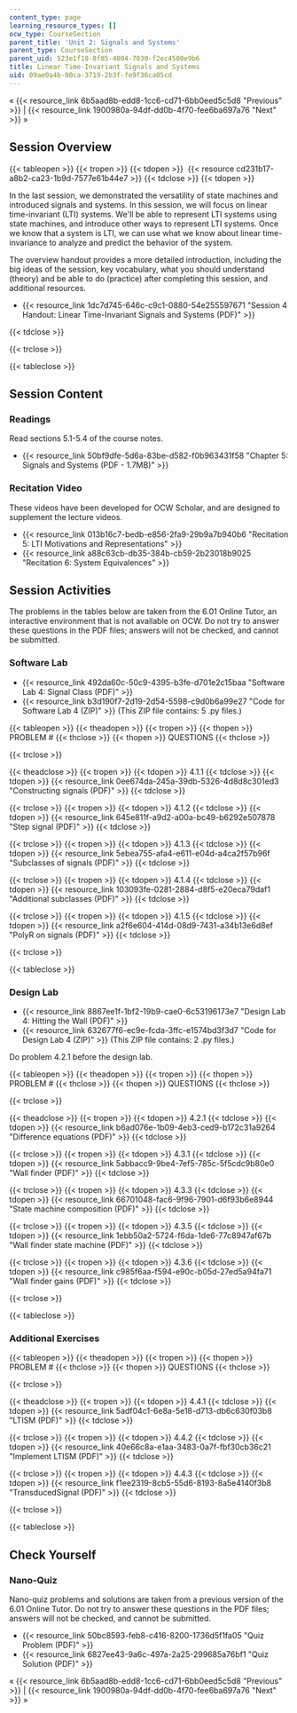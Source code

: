 ```yaml
---
content_type: page
learning_resource_types: []
ocw_type: CourseSection
parent_title: 'Unit 2: Signals and Systems'
parent_type: CourseSection
parent_uid: 523e1f18-8f85-4804-7030-f2ec4580e9b6
title: Linear Time-Invariant Signals and Systems
uid: 09ae0a4b-00ca-3719-2b3f-fe9f36ca05cd
---
```


« {{< resource_link 6b5aad8b-edd8-1cc6-cd71-6bb0eed5c5d8 "Previous" >}} | {{< resource_link 1900980a-94df-dd0b-4f70-fee6ba697a76 "Next" >}} »

Session Overview
----------------

{{< tableopen >}}
{{< tropen >}}
{{< tdopen >}}
 {{< resource cd231b17-a8b2-ca23-1b9d-7577e61b44e7 >}}
{{< tdclose >}}
{{< tdopen >}}


In the last session, we demonstrated the versatility of state machines and introduced signals and systems. In this session, we will focus on linear time-invariant (LTI) systems. We'll be able to represent LTI systems using state machines, and introduce other ways to represent LTI systems. Once we know that a system is LTI, we can use what we know about linear time-invariance to analyze and predict the behavior of the system.

The overview handout provides a more detailed introduction, including the big ideas of the session, key vocabulary, what you should understand (theory) and be able to do (practice) after completing this session, and additional resources.

*   {{< resource_link 1dc7d745-646c-c9c1-0880-54e255597671 "Session 4 Handout: Linear Time-Invariant Signals and Systems (PDF)" >}}


{{< tdclose >}}

{{< trclose >}}

{{< tableclose >}}

Session Content
---------------

### Readings

Read sections 5.1-5.4 of the course notes.

*   {{< resource_link 50bf9dfe-5d6a-83be-d582-f0b963431f58 "Chapter 5: Signals and Systems (PDF - 1.7MB)" >}}

### Recitation Video

These videos have been developed for OCW Scholar, and are designed to supplement the lecture videos.

*   {{< resource_link 013b16c7-bedb-e856-2fa9-29b9a7b940b6 "Recitation 5: LTI Motivations and Representations" >}}
*   {{< resource_link a88c63cb-db35-384b-cb59-2b23018b9025 "Recitation 6: System Equivalences" >}}

Session Activities
------------------

The problems in the tables below are taken from the 6.01 Online Tutor, an interactive environment that is not available on OCW. Do not try to answer these questions in the PDF files; answers will not be checked, and cannot be submitted.

### Software Lab

*   {{< resource_link 492da60c-50c9-4395-b3fe-d701e2c15baa "Software Lab 4: Signal Class (PDF)" >}}
*   {{< resource_link b3d190f7-2d19-2d54-5598-c9d0b6a99e27 "Code for Software Lab 4 (ZIP)" >}} (This ZIP file contains: 5 .py files.)

{{< tableopen >}}
{{< theadopen >}}
{{< tropen >}}
{{< thopen >}}
PROBLEM #
{{< thclose >}}
{{< thopen >}}
QUESTIONS
{{< thclose >}}

{{< trclose >}}

{{< theadclose >}}
{{< tropen >}}
{{< tdopen >}}
4.1.1
{{< tdclose >}}
{{< tdopen >}}
{{< resource_link 0ee674da-245a-39db-5326-4d8d8c301ed3 "Constructing signals (PDF)" >}}
{{< tdclose >}}

{{< trclose >}}
{{< tropen >}}
{{< tdopen >}}
4.1.2
{{< tdclose >}}
{{< tdopen >}}
{{< resource_link 645e811f-a9d2-a00a-bc49-b6292e507878 "Step signal (PDF)" >}}
{{< tdclose >}}

{{< trclose >}}
{{< tropen >}}
{{< tdopen >}}
4.1.3
{{< tdclose >}}
{{< tdopen >}}
{{< resource_link 5ebea755-afa4-e611-e04d-a4ca2f57b96f "Subclasses of signals (PDF)" >}}
{{< tdclose >}}

{{< trclose >}}
{{< tropen >}}
{{< tdopen >}}
4.1.4
{{< tdclose >}}
{{< tdopen >}}
{{< resource_link 103093fe-0281-2884-d8f5-e20eca79daf1 "Additional subclasses (PDF)" >}}
{{< tdclose >}}

{{< trclose >}}
{{< tropen >}}
{{< tdopen >}}
4.1.5
{{< tdclose >}}
{{< tdopen >}}
{{< resource_link a2f6e604-414d-08d9-7431-a34b13e6d8ef "PolyR on signals (PDF)" >}}
{{< tdclose >}}

{{< trclose >}}

{{< tableclose >}}

### Design Lab

*   {{< resource_link 8867ee1f-1bf2-19b9-cae0-6c53196173e7 "Design Lab 4: Hitting the Wall (PDF)" >}}
*   {{< resource_link 632677f6-ec9e-fcda-3ffc-e1574bd3f3d7 "Code for Design Lab 4 (ZIP)" >}} (This ZIP file contains: 2 .py files.)

Do problem 4.2.1 before the design lab.

{{< tableopen >}}
{{< theadopen >}}
{{< tropen >}}
{{< thopen >}}
PROBLEM #
{{< thclose >}}
{{< thopen >}}
QUESTIONS
{{< thclose >}}

{{< trclose >}}

{{< theadclose >}}
{{< tropen >}}
{{< tdopen >}}
4.2.1
{{< tdclose >}}
{{< tdopen >}}
{{< resource_link b6ad076e-1b09-4eb3-ced9-b172c31a9264 "Difference equations (PDF)" >}}
{{< tdclose >}}

{{< trclose >}}
{{< tropen >}}
{{< tdopen >}}
4.3.1
{{< tdclose >}}
{{< tdopen >}}
{{< resource_link 5abbacc9-9be4-7ef5-785c-5f5cdc9b80e0 "Wall finder (PDF)" >}}
{{< tdclose >}}

{{< trclose >}}
{{< tropen >}}
{{< tdopen >}}
4.3.3
{{< tdclose >}}
{{< tdopen >}}
{{< resource_link 66701048-fac6-9f96-7901-d6f93b6e8944 "State machine composition (PDF)" >}}
{{< tdclose >}}

{{< trclose >}}
{{< tropen >}}
{{< tdopen >}}
4.3.5
{{< tdclose >}}
{{< tdopen >}}
{{< resource_link 1ebb50a2-5724-f6da-1de6-77c8947af67b "Wall finder state machine (PDF)" >}}
{{< tdclose >}}

{{< trclose >}}
{{< tropen >}}
{{< tdopen >}}
4.3.6
{{< tdclose >}}
{{< tdopen >}}
{{< resource_link c985f6aa-f594-e90c-b05d-27ed5a94fa71 "Wall finder gains (PDF)" >}}
{{< tdclose >}}

{{< trclose >}}

{{< tableclose >}}

### Additional Exercises

{{< tableopen >}}
{{< theadopen >}}
{{< tropen >}}
{{< thopen >}}
PROBLEM #
{{< thclose >}}
{{< thopen >}}
QUESTIONS
{{< thclose >}}

{{< trclose >}}

{{< theadclose >}}
{{< tropen >}}
{{< tdopen >}}
4.4.1
{{< tdclose >}}
{{< tdopen >}}
{{< resource_link 5adf04c1-6e8a-5e18-d713-db6c630f03b8 "LTISM (PDF)" >}}
{{< tdclose >}}

{{< trclose >}}
{{< tropen >}}
{{< tdopen >}}
4.4.2
{{< tdclose >}}
{{< tdopen >}}
{{< resource_link 40e66c8a-e1aa-3483-0a7f-fbf30cb36c21 "Implement LTISM (PDF)" >}}
{{< tdclose >}}

{{< trclose >}}
{{< tropen >}}
{{< tdopen >}}
4.4.3
{{< tdclose >}}
{{< tdopen >}}
{{< resource_link f1ee2319-8cb5-55d6-8193-8a5e4140f3b8 "TransducedSignal (PDF)" >}}
{{< tdclose >}}

{{< trclose >}}

{{< tableclose >}}

Check Yourself
--------------

### Nano-Quiz

Nano-quiz problems and solutions are taken from a previous version of the 6.01 Online Tutor. Do not try to answer these questions in the PDF files; answers will not be checked, and cannot be submitted.

*   {{< resource_link 50bc8593-feb8-c416-8200-1736d5f1fa05 "Quiz Problem (PDF)" >}}
*   {{< resource_link 6827ee43-9a6c-497a-2a25-299685a76bf1 "Quiz Solution (PDF)" >}}

« {{< resource_link 6b5aad8b-edd8-1cc6-cd71-6bb0eed5c5d8 "Previous" >}} | {{< resource_link 1900980a-94df-dd0b-4f70-fee6ba697a76 "Next" >}} »